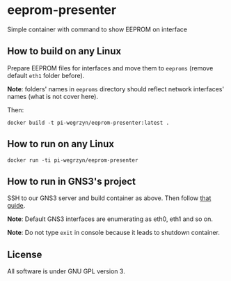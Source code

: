 # eeprom-presenter
Simple container with command to show EEPROM on interface

## How to build on any Linux
Prepare EEPROM files for interfaces and move them to `eeproms` (remove default `eth1` folder before).

**Note**: folders' names in `eeproms` directory should reflect network interfaces' names (what is not cover here).

Then:
```
docker build -t pi-wegrzyn/eeprom-presenter:latest .
```

## How to run on any Linux
```
docker run -ti pi-wegrzyn/eeprom-presenter
```

## How to run in GNS3's project
SSH to our GNS3 server and build container as above. Then follow [that guide](https://docs.gns3.com/docs/emulators/docker-support-in-gns3).

**Note**: Default GNS3 interfaces are enumerating as eth0, eth1 and so on.

**Note**: Do not type `exit` in console because it leads to shutdown container.

## License
All software is under GNU GPL version 3.
